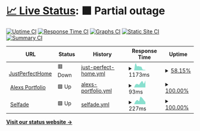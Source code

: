 # [📈 Live Status](https://demo.upptime.js.org): <!--live status--> **🟧 Partial outage**

[![Uptime CI](https://github.com/uptimey/upptime/workflows/Uptime%20CI/badge.svg)](https://github.com/uptimey/upptime/actions?query=workflow%3A%22Uptime+CI%22)
[![Response Time CI](https://github.com/uptimey/upptime/workflows/Response%20Time%20CI/badge.svg)](https://github.com/uptimey/upptime/actions?query=workflow%3A%22Response+Time+CI%22)
[![Graphs CI](https://github.com/uptimey/upptime/workflows/Graphs%20CI/badge.svg)](https://github.com/uptimey/upptime/actions?query=workflow%3A%22Graphs+CI%22)
[![Static Site CI](https://github.com/uptimey/upptime/workflows/Static%20Site%20CI/badge.svg)](https://github.com/uptimey/upptime/actions?query=workflow%3A%22Static+Site+CI%22)
[![Summary CI](https://github.com/uptimey/upptime/workflows/Summary%20CI/badge.svg)](https://github.com/uptimey/upptime/actions?query=workflow%3A%22Summary+CI%22)

<!--start: status pages-->
<!-- This summary is generated by Upptime (https://github.com/upptime/upptime) -->
<!-- Do not edit this manually, your changes will be overwritten -->
<!-- prettier-ignore -->
| URL | Status | History | Response Time | Uptime |
| --- | ------ | ------- | ------------- | ------ |
| <img alt="" src="https://icons.duckduckgo.com/ip3/www.justperfecthome.com.ico" height="13"> [JustPerfectHome](https://www.justperfecthome.com) | 🟥 Down | [just-perfect-home.yml](https://github.com/uptimey/upptime/commits/HEAD/history/just-perfect-home.yml) | <details><summary><img alt="Response time graph" src="./graphs/just-perfect-home/response-time-week.png" height="20"> 1173ms</summary><br><a href="https://uptimey.github.io/upptime/history/just-perfect-home"><img alt="Response time 2808" src="https://img.shields.io/endpoint?url=https%3A%2F%2Fraw.githubusercontent.com%2Fuptimey%2Fupptime%2FHEAD%2Fapi%2Fjust-perfect-home%2Fresponse-time.json"></a><br><a href="https://uptimey.github.io/upptime/history/just-perfect-home"><img alt="24-hour response time 250" src="https://img.shields.io/endpoint?url=https%3A%2F%2Fraw.githubusercontent.com%2Fuptimey%2Fupptime%2FHEAD%2Fapi%2Fjust-perfect-home%2Fresponse-time-day.json"></a><br><a href="https://uptimey.github.io/upptime/history/just-perfect-home"><img alt="7-day response time 1173" src="https://img.shields.io/endpoint?url=https%3A%2F%2Fraw.githubusercontent.com%2Fuptimey%2Fupptime%2FHEAD%2Fapi%2Fjust-perfect-home%2Fresponse-time-week.json"></a><br><a href="https://uptimey.github.io/upptime/history/just-perfect-home"><img alt="30-day response time 2016" src="https://img.shields.io/endpoint?url=https%3A%2F%2Fraw.githubusercontent.com%2Fuptimey%2Fupptime%2FHEAD%2Fapi%2Fjust-perfect-home%2Fresponse-time-month.json"></a><br><a href="https://uptimey.github.io/upptime/history/just-perfect-home"><img alt="1-year response time 2808" src="https://img.shields.io/endpoint?url=https%3A%2F%2Fraw.githubusercontent.com%2Fuptimey%2Fupptime%2FHEAD%2Fapi%2Fjust-perfect-home%2Fresponse-time-year.json"></a></details> | <details><summary><a href="https://uptimey.github.io/upptime/history/just-perfect-home">58.15%</a></summary><a href="https://uptimey.github.io/upptime/history/just-perfect-home"><img alt="All-time uptime 78.71%" src="https://img.shields.io/endpoint?url=https%3A%2F%2Fraw.githubusercontent.com%2Fuptimey%2Fupptime%2FHEAD%2Fapi%2Fjust-perfect-home%2Fuptime.json"></a><br><a href="https://uptimey.github.io/upptime/history/just-perfect-home"><img alt="24-hour uptime 0.00%" src="https://img.shields.io/endpoint?url=https%3A%2F%2Fraw.githubusercontent.com%2Fuptimey%2Fupptime%2FHEAD%2Fapi%2Fjust-perfect-home%2Fuptime-day.json"></a><br><a href="https://uptimey.github.io/upptime/history/just-perfect-home"><img alt="7-day uptime 58.15%" src="https://img.shields.io/endpoint?url=https%3A%2F%2Fraw.githubusercontent.com%2Fuptimey%2Fupptime%2FHEAD%2Fapi%2Fjust-perfect-home%2Fuptime-week.json"></a><br><a href="https://uptimey.github.io/upptime/history/just-perfect-home"><img alt="30-day uptime 83.80%" src="https://img.shields.io/endpoint?url=https%3A%2F%2Fraw.githubusercontent.com%2Fuptimey%2Fupptime%2FHEAD%2Fapi%2Fjust-perfect-home%2Fuptime-month.json"></a><br><a href="https://uptimey.github.io/upptime/history/just-perfect-home"><img alt="1-year uptime 78.71%" src="https://img.shields.io/endpoint?url=https%3A%2F%2Fraw.githubusercontent.com%2Fuptimey%2Fupptime%2FHEAD%2Fapi%2Fjust-perfect-home%2Fuptime-year.json"></a></details>
| <img alt="" src="https://icons.duckduckgo.com/ip3/panluvme.github.io.ico" height="13"> [Alexs Portfolio](https://panluvme.github.io/) | 🟩 Up | [alexs-portfolio.yml](https://github.com/uptimey/upptime/commits/HEAD/history/alexs-portfolio.yml) | <details><summary><img alt="Response time graph" src="./graphs/alexs-portfolio/response-time-week.png" height="20"> 93ms</summary><br><a href="https://uptimey.github.io/upptime/history/alexs-portfolio"><img alt="Response time 107" src="https://img.shields.io/endpoint?url=https%3A%2F%2Fraw.githubusercontent.com%2Fuptimey%2Fupptime%2FHEAD%2Fapi%2Falexs-portfolio%2Fresponse-time.json"></a><br><a href="https://uptimey.github.io/upptime/history/alexs-portfolio"><img alt="24-hour response time 56" src="https://img.shields.io/endpoint?url=https%3A%2F%2Fraw.githubusercontent.com%2Fuptimey%2Fupptime%2FHEAD%2Fapi%2Falexs-portfolio%2Fresponse-time-day.json"></a><br><a href="https://uptimey.github.io/upptime/history/alexs-portfolio"><img alt="7-day response time 93" src="https://img.shields.io/endpoint?url=https%3A%2F%2Fraw.githubusercontent.com%2Fuptimey%2Fupptime%2FHEAD%2Fapi%2Falexs-portfolio%2Fresponse-time-week.json"></a><br><a href="https://uptimey.github.io/upptime/history/alexs-portfolio"><img alt="30-day response time 109" src="https://img.shields.io/endpoint?url=https%3A%2F%2Fraw.githubusercontent.com%2Fuptimey%2Fupptime%2FHEAD%2Fapi%2Falexs-portfolio%2Fresponse-time-month.json"></a><br><a href="https://uptimey.github.io/upptime/history/alexs-portfolio"><img alt="1-year response time 107" src="https://img.shields.io/endpoint?url=https%3A%2F%2Fraw.githubusercontent.com%2Fuptimey%2Fupptime%2FHEAD%2Fapi%2Falexs-portfolio%2Fresponse-time-year.json"></a></details> | <details><summary><a href="https://uptimey.github.io/upptime/history/alexs-portfolio">100.00%</a></summary><a href="https://uptimey.github.io/upptime/history/alexs-portfolio"><img alt="All-time uptime 100.00%" src="https://img.shields.io/endpoint?url=https%3A%2F%2Fraw.githubusercontent.com%2Fuptimey%2Fupptime%2FHEAD%2Fapi%2Falexs-portfolio%2Fuptime.json"></a><br><a href="https://uptimey.github.io/upptime/history/alexs-portfolio"><img alt="24-hour uptime 100.00%" src="https://img.shields.io/endpoint?url=https%3A%2F%2Fraw.githubusercontent.com%2Fuptimey%2Fupptime%2FHEAD%2Fapi%2Falexs-portfolio%2Fuptime-day.json"></a><br><a href="https://uptimey.github.io/upptime/history/alexs-portfolio"><img alt="7-day uptime 100.00%" src="https://img.shields.io/endpoint?url=https%3A%2F%2Fraw.githubusercontent.com%2Fuptimey%2Fupptime%2FHEAD%2Fapi%2Falexs-portfolio%2Fuptime-week.json"></a><br><a href="https://uptimey.github.io/upptime/history/alexs-portfolio"><img alt="30-day uptime 100.00%" src="https://img.shields.io/endpoint?url=https%3A%2F%2Fraw.githubusercontent.com%2Fuptimey%2Fupptime%2FHEAD%2Fapi%2Falexs-portfolio%2Fuptime-month.json"></a><br><a href="https://uptimey.github.io/upptime/history/alexs-portfolio"><img alt="1-year uptime 100.00%" src="https://img.shields.io/endpoint?url=https%3A%2F%2Fraw.githubusercontent.com%2Fuptimey%2Fupptime%2FHEAD%2Fapi%2Falexs-portfolio%2Fuptime-year.json"></a></details>
| <img alt="" src="https://icons.duckduckgo.com/ip3/selfade.com.ico" height="13"> [Selfade](https://selfade.com/) | 🟩 Up | [selfade.yml](https://github.com/uptimey/upptime/commits/HEAD/history/selfade.yml) | <details><summary><img alt="Response time graph" src="./graphs/selfade/response-time-week.png" height="20"> 227ms</summary><br><a href="https://uptimey.github.io/upptime/history/selfade"><img alt="Response time 308" src="https://img.shields.io/endpoint?url=https%3A%2F%2Fraw.githubusercontent.com%2Fuptimey%2Fupptime%2FHEAD%2Fapi%2Fselfade%2Fresponse-time.json"></a><br><a href="https://uptimey.github.io/upptime/history/selfade"><img alt="24-hour response time 165" src="https://img.shields.io/endpoint?url=https%3A%2F%2Fraw.githubusercontent.com%2Fuptimey%2Fupptime%2FHEAD%2Fapi%2Fselfade%2Fresponse-time-day.json"></a><br><a href="https://uptimey.github.io/upptime/history/selfade"><img alt="7-day response time 227" src="https://img.shields.io/endpoint?url=https%3A%2F%2Fraw.githubusercontent.com%2Fuptimey%2Fupptime%2FHEAD%2Fapi%2Fselfade%2Fresponse-time-week.json"></a><br><a href="https://uptimey.github.io/upptime/history/selfade"><img alt="30-day response time 228" src="https://img.shields.io/endpoint?url=https%3A%2F%2Fraw.githubusercontent.com%2Fuptimey%2Fupptime%2FHEAD%2Fapi%2Fselfade%2Fresponse-time-month.json"></a><br><a href="https://uptimey.github.io/upptime/history/selfade"><img alt="1-year response time 308" src="https://img.shields.io/endpoint?url=https%3A%2F%2Fraw.githubusercontent.com%2Fuptimey%2Fupptime%2FHEAD%2Fapi%2Fselfade%2Fresponse-time-year.json"></a></details> | <details><summary><a href="https://uptimey.github.io/upptime/history/selfade">100.00%</a></summary><a href="https://uptimey.github.io/upptime/history/selfade"><img alt="All-time uptime 100.00%" src="https://img.shields.io/endpoint?url=https%3A%2F%2Fraw.githubusercontent.com%2Fuptimey%2Fupptime%2FHEAD%2Fapi%2Fselfade%2Fuptime.json"></a><br><a href="https://uptimey.github.io/upptime/history/selfade"><img alt="24-hour uptime 100.00%" src="https://img.shields.io/endpoint?url=https%3A%2F%2Fraw.githubusercontent.com%2Fuptimey%2Fupptime%2FHEAD%2Fapi%2Fselfade%2Fuptime-day.json"></a><br><a href="https://uptimey.github.io/upptime/history/selfade"><img alt="7-day uptime 100.00%" src="https://img.shields.io/endpoint?url=https%3A%2F%2Fraw.githubusercontent.com%2Fuptimey%2Fupptime%2FHEAD%2Fapi%2Fselfade%2Fuptime-week.json"></a><br><a href="https://uptimey.github.io/upptime/history/selfade"><img alt="30-day uptime 100.00%" src="https://img.shields.io/endpoint?url=https%3A%2F%2Fraw.githubusercontent.com%2Fuptimey%2Fupptime%2FHEAD%2Fapi%2Fselfade%2Fuptime-month.json"></a><br><a href="https://uptimey.github.io/upptime/history/selfade"><img alt="1-year uptime 100.00%" src="https://img.shields.io/endpoint?url=https%3A%2F%2Fraw.githubusercontent.com%2Fuptimey%2Fupptime%2FHEAD%2Fapi%2Fselfade%2Fuptime-year.json"></a></details>

<!--end: status pages-->

[**Visit our status website →**](https://uptimey.github.io/upptime)

